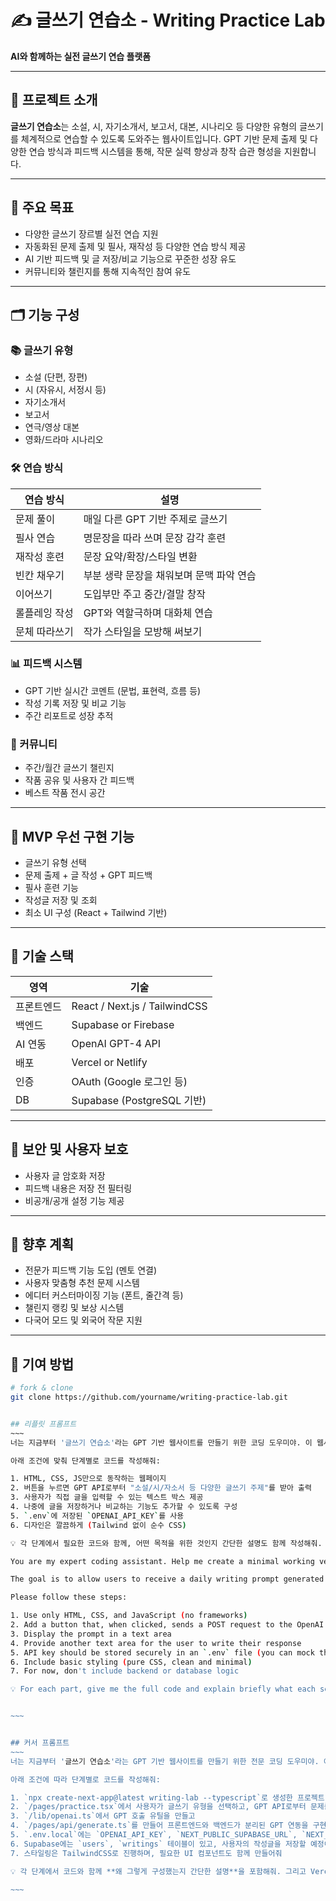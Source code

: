 # ✍️ 글쓰기 연습소 - Writing Practice Lab

**AI와 함께하는 실전 글쓰기 연습 플랫폼**

---

## 🧩 프로젝트 소개

**글쓰기 연습소**는 소설, 시, 자기소개서, 보고서, 대본, 시나리오 등 다양한 유형의 글쓰기를 체계적으로 연습할 수 있도록 도와주는 웹사이트입니다. GPT 기반 문제 출제 및 다양한 연습 방식과 피드백 시스템을 통해, 작문 실력 향상과 창작 습관 형성을 지원합니다.

---

## 🎯 주요 목표

- 다양한 글쓰기 장르별 실전 연습 지원
- 자동화된 문제 출제 및 필사, 재작성 등 다양한 연습 방식 제공
- AI 기반 피드백 및 글 저장/비교 기능으로 꾸준한 성장 유도
- 커뮤니티와 챌린지를 통해 지속적인 참여 유도

---

## 🗂️ 기능 구성

### 📚 글쓰기 유형
- 소설 (단편, 장편)
- 시 (자유시, 서정시 등)
- 자기소개서
- 보고서
- 연극/영상 대본
- 영화/드라마 시나리오

### 🛠️ 연습 방식
| 연습 방식 | 설명 |
|-----------|------|
| 문제 풀이 | 매일 다른 GPT 기반 주제로 글쓰기 |
| 필사 연습 | 명문장을 따라 쓰며 문장 감각 훈련 |
| 재작성 훈련 | 문장 요약/확장/스타일 변환 |
| 빈칸 채우기 | 부분 생략 문장을 채워보며 문맥 파악 연습 |
| 이어쓰기 | 도입부만 주고 중간/결말 창작 |
| 롤플레잉 작성 | GPT와 역할극하며 대화체 연습 |
| 문체 따라쓰기 | 작가 스타일을 모방해 써보기 |

### 📊 피드백 시스템
- GPT 기반 실시간 코멘트 (문법, 표현력, 흐름 등)
- 작성 기록 저장 및 비교 기능
- 주간 리포트로 성장 추적

### 🤝 커뮤니티
- 주간/월간 글쓰기 챌린지
- 작품 공유 및 사용자 간 피드백
- 베스트 작품 전시 공간

---

## 🧪 MVP 우선 구현 기능

- 글쓰기 유형 선택
- 문제 출제 + 글 작성 + GPT 피드백
- 필사 훈련 기능
- 작성글 저장 및 조회
- 최소 UI 구성 (React + Tailwind 기반)

---

## 🧰 기술 스택

| 영역 | 기술 |
|------|------|
| 프론트엔드 | React / Next.js / TailwindCSS |
| 백엔드 | Supabase or Firebase |
| AI 연동 | OpenAI GPT-4 API |
| 배포 | Vercel or Netlify |
| 인증 | OAuth (Google 로그인 등) |
| DB | Supabase (PostgreSQL 기반) |

---

## 🔐 보안 및 사용자 보호

- 사용자 글 암호화 저장
- 피드백 내용은 저장 전 필터링
- 비공개/공개 설정 기능 제공

---

## 🧠 향후 계획

- 전문가 피드백 기능 도입 (멘토 연결)
- 사용자 맞춤형 추천 문제 시스템
- 에디터 커스터마이징 기능 (폰트, 줄간격 등)
- 챌린지 랭킹 및 보상 시스템
- 다국어 모드 및 외국어 작문 지원

---

## 📌 기여 방법

```bash
# fork & clone
git clone https://github.com/yourname/writing-practice-lab.git


## 리플릿 프롬프트
~~~
너는 지금부터 '글쓰기 연습소'라는 GPT 기반 웹사이트를 만들기 위한 코딩 도우미야. 이 웹사이트는 사용자가 매일 다른 글쓰기 문제를 받아 글을 쓰고, 필사하거나 피드백을 받을 수 있게 해줘.

아래 조건에 맞춰 단계별로 코드를 작성해줘:

1. HTML, CSS, JS만으로 동작하는 웹페이지
2. 버튼을 누르면 GPT API로부터 "소설/시/자소서 등 다양한 글쓰기 주제"를 받아 출력
3. 사용자가 직접 글을 입력할 수 있는 텍스트 박스 제공
4. 나중에 글을 저장하거나 비교하는 기능도 추가할 수 있도록 구성
5. `.env`에 저장된 `OPENAI_API_KEY`를 사용
6. 디자인은 깔끔하게 (Tailwind 없이 순수 CSS)

💡 각 단계에서 필요한 코드와 함께, 어떤 목적을 위한 것인지 간단한 설명도 함께 작성해줘. 그리고 브라우저 콘솔에 에러가 나지 않도록 주의해줘.

You are my expert coding assistant. Help me create a minimal working version of a writing practice web app called "Writing Practice Lab."

The goal is to allow users to receive a daily writing prompt generated by GPT, then write a response in a textbox. Later, we may add feedback, saving, and comparison functions.

Please follow these steps:

1. Use only HTML, CSS, and JavaScript (no frameworks)
2. Add a button that, when clicked, sends a POST request to the OpenAI API to generate a writing prompt (such as for a short story, poem, personal essay, etc.)
3. Display the prompt in a text area
4. Provide another text area for the user to write their response
5. API key should be stored securely in an `.env` file (you can mock this in Replit)
6. Include basic styling (pure CSS, clean and minimal)
7. For now, don't include backend or database logic

💡 For each part, give me the full code and explain briefly what each section does. Make sure the code works on Replit and has no console errors.


~~~


## 커서 프롬프트
~~~
너는 지금부터 '글쓰기 연습소'라는 GPT 기반 웹사이트를 만들기 위한 전문 코딩 도우미야. 이 프로젝트는 Next.js(TypeScript)로 구성되며 GPT-4 API와 Supabase를 연동할 예정이야.

아래 조건에 따라 단계별로 코드를 작성해줘:

1. `npx create-next-app@latest writing-lab --typescript`로 생성한 프로젝트 기준
2. `/pages/practice.tsx`에서 사용자가 글쓰기 유형을 선택하고, GPT API로부터 문제를 받아오는 화면을 만들어줘
3. `/lib/openai.ts`에서 GPT 호출 유틸을 만들고
4. `/pages/api/generate.ts`를 만들어 프론트엔드와 백엔드가 분리된 GPT 연동을 구현해줘
5. `.env.local`에는 `OPENAI_API_KEY`, `NEXT_PUBLIC_SUPABASE_URL`, `NEXT_PUBLIC_SUPABASE_ANON_KEY`를 사용한다고 가정
6. Supabase에는 `users`, `writings` 테이블이 있고, 사용자의 작성글을 저장할 예정이야
7. 스타일링은 TailwindCSS로 진행하며, 필요한 UI 컴포넌트도 함께 만들어줘

💡 각 단계에서 코드와 함께 **왜 그렇게 구성했는지 간단한 설명**을 포함해줘. 그리고 Vercel 배포를 고려해서 API 라우팅이나 `.env` 변수 구성도 충돌 없이 구성해줘.

~~~
